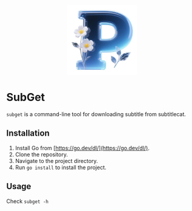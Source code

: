 <p align="center">
  <a href="https://peifeng.li"><img width="184px" alt="logo" src="https://raw.githubusercontent.com/li-peifeng/li-peifeng.github.io/refs/heads/main/logo.png" />
  </a>
</p>

# SubGet

`subget` is a command-line tool for downloading subtitle from subtitlecat.

## Installation

1.  Install Go from [https://go.dev/dl/](https://go.dev/dl/).
2.  Clone the repository.
3.  Navigate to the project directory.
4.  Run `go install` to install the project.


## Usage

Check `subget -h`
